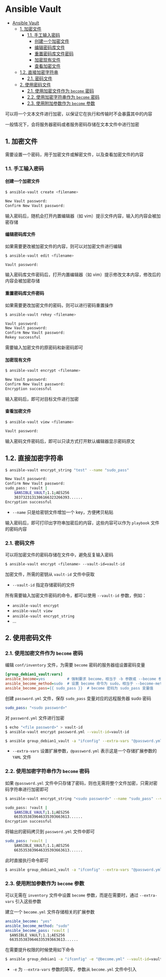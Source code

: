 # Ansible Vault

- [Ansible Vault](#ansible-vault)
  - [1. 加密文件](#1-加密文件)
    - [1.1. 手工输入密码](#11-手工输入密码)
      - [创建一个加密文件](#创建一个加密文件)
      - [编辑密码库文件](#编辑密码库文件)
      - [重置密码库文件密码](#重置密码库文件密码)
      - [加密现有文件](#加密现有文件)
      - [查看加密文件](#查看加密文件)
  - [1.2. 直接加密字符串](#12-直接加密字符串)
    - [2.1. 密码文件](#21-密码文件)
  - [2. 使用密码文件](#2-使用密码文件)
    - [2.1. 使用加密文件作为 `become` 密码](#21-使用加密文件作为-become-密码)
    - [2.2. 使用加密字符串作为 `become` 密码](#22-使用加密字符串作为-become-密码)
    - [2.3. 使用附加参数作为 `become` 参数](#23-使用附加参数作为-become-参数)

可以将一个文本文件进行加密，以保证它在执行和传输时不会暴露其中的内容

一般情况下，会将服务器密码或者服务密码存储在文本文件中进行加密

## 1. 加密文件

需要设置一个密码，用于加密文件或解密文件，以及查看加密文件的内容

### 1.1. 手工输入密码

#### 创建一个加密文件

```bash
$ ansible-vault create <filename>

New Vault password:
Confirm New Vault password:
```

输入密码后，随机会打开内置编辑器（如 vim）提示文件内容，输入的内容会被加密存储

#### 编辑密码库文件

如果需要更改被加密文件的内容，则可以对加密文件进行编辑

```bash
$ ansible-vault edit <filename>

Vault password:
```

输入密码库文件密码后，打开内置编辑器（如 vim）提示修改文本内容，修改后的内容会被加密存储

#### 重置密码库文件密码

如果需要更改加密文件的密码，则可以进行密码重置操作

```bash
$ ansible-vault rekey <filename>

Vault password:
New Vault password:
Confirm New Vault password:
Rekey successful
```

需要输入加密文件的原密码和新密码即可

#### 加密现有文件

```bash
$ ansible-vault encrypt <filename>

New Vault password:
Confirm New Vault password:
Encryption successful
```

输入密码后，即可对目标文件进行加密

#### 查看加密文件

```bash
$ ansible-vault view <filename>

Vault password:
```

输入密码文件密码后，即可以只读方式打开默认编辑器显示密码原文

## 1.2. 直接加密字符串

```bash
$ ansible-vault encrypt_string "test" --name "sudo_pass"

New Vault password:
Confirm New Vault password:
sudo_pass: !vault |
    $ANSIBLE_VAULT;1.1;AES256
    3837323131386166323266393......
Encryption successful
```

- `--name` 只是给密钥文件增加一个 key，方便拷贝粘贴

输入密码后，即可打印出字符串加密后的内容，这些内容可以作为 `playbook` 文件的密码内容

### 2.1. 密码文件

可以将加密文件的密码存储在文件中，避免反复输入密码

```bash
$ ansible-vault encrypt <filename> --vault-id=vault-id
```

加密文件，所需的密钥从 `vault-id` 文件中获取

- `--vault-id` 指定存储密码的文件

所有需要输入加密文件密码的命令，都可以使用 `--vault-id` 参数，例如：

- `ansible-vault encrypt`
- `ansible-vault view`
- `ansible-vault encrypt_string`
- ...

## 2. 使用密码文件

### 2.1. 使用加密文件作为 `become` 密码

编辑 `conf/inventory` 文件，为需要 `become` 密码的服务器组设置密码变量

```ini
[group_debian1_vault:vars]
ansible_become=yes          # 强制要求 become，相当于 -b 参数或 --become 参数
ansible_become_method=sudo  # 设置 become 命令为 sudo，相当于 --become-method 参数
ansible_become_pass={{ sudo_pass }}  # become 密码为 sudo_pass 变量值
```

创建 `password.yml` 文件，保存 `sudo_pass` 变量对应的远程服务器 sudo 密码

```yml
sudo_pass: "<sudo password>"
```

对 `password.yml` 文件进行加密

```bash
$ echo "<file password>" > vault-id
$ ansible-vault encrypt password.yml --vault-id=vault-id
```

```bash
$ ansible group_debian1_vault -a "ifconfig" --extra-vars "@password.yml" --vault-id=vault-id
```

- `--extra-vars` 设置扩展参数，`@password.yml` 表示这是一个存储扩展参数的 `YAML` 文件

### 2.2. 使用加密字符串作为 `become` 密码

如果 `@password.yml` 文件中只存储了密码，则也无需将整个文件加密，只需对密码字符串进行加密即可

```bash
$ ansible-vault encrypt_string "<sudo password>" --name "sudo_pass" --vault-id=vault-id

sudo_pass: !vault |
    $ANSIBLE_VAULT;1.1;AES256
    6635353839646335393663613......
Encryption successful
```

将输出的密码拷贝到 `password.yml` 文件中即可

```yml
sudo_pass: !vault |
    $ANSIBLE_VAULT;1.1;AES256
    6635353839646335393663613......
```

此时直接执行命令即可

```bash
$ ansible group_debian1_vault -a "ifconfig" --extra-vars "@password.yml" --vault-id=vault-id
```


### 2.3. 使用附加参数作为 `become` 参数

可以无需在 `inventory` 文件中设置 `become` 参数，而是在需要时，通过 `--extra-vars` 引入这些参数

建立一个 `become.yml` 文件存储相关的扩展参数

```yml
ansible_become: "yes"
ansible_become_method: "sudo"
ansible_become_pass: !vault |
  $ANSIBLE_VAULT;1.1;AES256
  6635353839646335393663613......
```

在需要提升权限的时候使用如下命令

```bash
$ ansible group_debian1 -a "ifconfig" -e "@become.yml" --vault-id=vault-id
```

- `-e` 为 `--extra-vars` 参数的简写，参数从 `become.yml` 文件中引入

